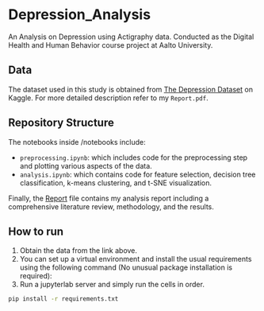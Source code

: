 # Depression_Analysis
An Analysis on Depression using Actigraphy data. Conducted as the Digital Health and Human Behavior course project at Aalto University.

## Data
The dataset used in this study is obtained from [The Depression Dataset](https://www.kaggle.com/datasets/arashnic/the-depression-dataset) on Kaggle. For more detailed description refer to my `Report.pdf`.

## Repository Structure
The notebooks inside /notebooks include:
- `preprocessing.ipynb`: which includes code for the preprocessing step and plotting various aspects of the data.
- `analysis.ipynb`: which contains code for feature selection, decision tree classification, k-means clustering, and t-SNE visualization.

Finally, the [Report](./Report.pdf) file contains my analysis report including a comprehensive literature review, methodology, and the results.

## How to run
1. Obtain the data from the link above.
2. You can set up a virtual environment and install the usual requirements using the following command (No unusual package installation is required):
3. Run a jupyterlab server and simply run the cells in order.

```bash
pip install -r requirements.txt
```

